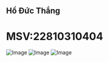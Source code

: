 ## Hồ Đức Thắng
# MSV:22810310404

![Image](https://github.com/user-attachments/assets/ad86f26d-6856-44e8-a9cf-0e8a37e29faf)
![Image](https://github.com/user-attachments/assets/71542b84-2848-4dea-96ae-4f43cd63936a)
![Image](https://github.com/user-attachments/assets/0caa6ea7-3fdf-4d4e-a89b-ae91a8ea5d36)
